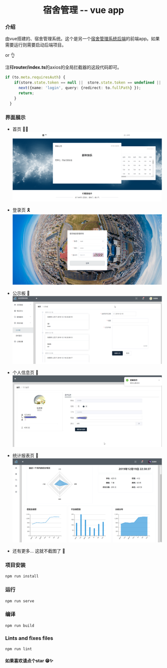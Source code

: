 <p align="center">
  <h1 align="center">宿舍管理 -- vue app</h1>
</p>

### 介绍 
由vue搭建的、宿舍管理系统。这个是另一个[宿舍管理系统后端](https://github.com/icocowen/dms-spring-boot)的前端app。如果需要运行则需要启动后端项目。

or 👌

注释<strong color="green">router/index.ts</strong>的axios的全局拦截器的这段代码即可。

```typescript
if (to.meta.requiresAuth) {
    if(store.state.token == null ||  store.state.token == undefined || store.state.token.length == 0) {
      next({name: 'login', query: {redirect: to.fullPath} });
      return;
    }
  }
```

### 界面展示 

* 首页 🐱‍🐉
![首页](https://github.com/icocowen/dms-vue/blob/master/doc/img/%E9%A6%96%E9%A1%B5.png)

* 登录页 🎗
![登录页](https://github.com/icocowen/dms-vue/blob/master/doc/img/%E7%99%BB%E5%BD%95%E9%A1%B5.png)

* 公示板 🎃
![公示板](https://github.com/icocowen/dms-vue/blob/master/doc/img/%E5%85%AC%E7%A4%BA%E6%9D%BF.png)

* 个人信息页 🎇
![个人信息页](https://github.com/icocowen/dms-vue/blob/master/doc/img/%E4%B8%AA%E4%BA%BA%E4%BF%A1%E6%81%AF%E9%A1%B5.jpg)

* 统计报表页 🧨
![统计报表页](https://github.com/icocowen/dms-vue/blob/master/doc/img/%E7%BB%9F%E8%AE%A1%E6%8A%A5%E8%A1%A8%E9%A1%B5.png)

* 还有更多... 这就不截图了 🧣
### 项目安装
```
npm run install
```

### 运行
```
npm run serve
```

### 编译
```
npm run build
```

### Lints and fixes files
```
npm run lint
```

#### 如果喜欢请点个star 😁✨




